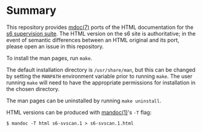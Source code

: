 # Summary

This repository provides [mdoc(7)](https://man.openbsd.org/mdoc.7)
ports of the HTML documentation for the [s6 supervision
suite](http://skarnet.org/software/s6/). The HTML version on the s6
site is authoritative; in the event of semantic differences between an
HTML original and its port, please open an issue in this repository.

To install the man pages, run `make`.

The default installation directory is `/usr/share/man`, but this can
be changed by setting the `MANPATH` environment variable prior to
running `make`.  The user running `make` will need to have the
appropriate permissions for installation in the chosen directory.

The man pages can be uninstalled by running `make uninstall`.

HTML versions can be produced with
[mandoc(1)](https://man.openbsd.org/mandoc.1)'s `-T` flag:

```
$ mandoc -T html s6-svscan.1 > s6-svscan.1.html
```
